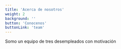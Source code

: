 ```yaml
---
title: 'Acerca de nosotros'
weight: 2
background: ''
button: 'Conocenos'
buttonLink: 'team'
---
```


Somo un equipo de tres desempleados con motivación
